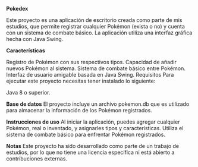 **Pokedex**

Este proyecto es una aplicación de escritorio creada como parte de mis estudios, que permite registrar cualquier Pokémon (exista o no) y cuenta con un sistema de combate básico. La aplicación utiliza una interfaz gráfica hecha con Java Swing.

**Características**

Registro de Pokémon con sus respectivos tipos.
Capacidad de añadir nuevos Pokémon al sistema.
Sistema de combate básico entre Pokémon.
Interfaz de usuario amigable basada en Java Swing.
Requisitos
Para ejecutar este proyecto necesitas tener instalado lo siguiente:

Java 8 o superior.

**Base de datos**
El proyecto incluye un archivo pokemon.db que es utilizado para almacenar la información de los Pokémon registrados.

**Instrucciones de uso**
Al iniciar la aplicación, puedes agregar cualquier Pokémon, real o inventado, y asignarles tipos y características.
Utiliza el sistema de combate básico para enfrentar Pokémon registrados.

**Notas**
Este proyecto ha sido desarrollado como parte de un trabajo de estudios, por lo que no tiene una licencia específica ni está abierto a contribuciones externas.
